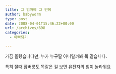 ```yaml
---
title: 그 엄마에 그 민혜
author: babyworm
type: post
date: 2008-04-01T15:46:22+00:00
url: /archives/698
categories:
  - 아빠되기

---
```

가끔 올렸습니다만, 누가 누구딸 아니랄까봐 똑 같습니다.

특히 잘때 잠버릇도 똑같은 걸 보면 유전자의 힘이 놀라워요

&nbsp;